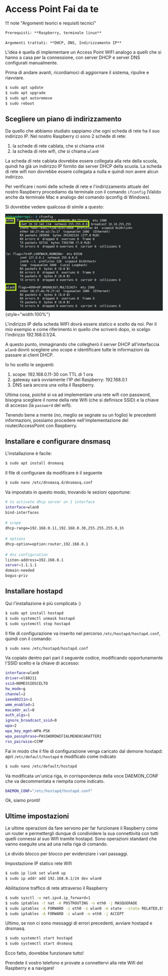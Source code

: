 # Access Point Fai da te


!!! note "Argomenti teorici e requisiti tecnici"
    
    Prerequisti: **Raspberry, terminale linux**
    
    Argomenti trattati: **DHCP, DNS, Indirizzamento IP**


L'idea è quella di implementare un Access Point WIFI analogo a quelli
che si hanno a casa per la connessione, con server DHCP e server DNS
configurati manualmente.

Prima di andare avanti, ricordiamoci di aggiornare il sistema, ripulire e riavviare.

``` bash
$ sudo apt update
$ sudo apt upgrade
$ sudo apt autoremove
$ sudo reboot
```


## Scegliere un piano di indirizzamento

Da quello che abbiamo studiato sappiamo che ogni scheda di rete ha il
suo indirizzo IP. Nel nostro Raspberry ci sono 2 schede di rete:

1. la schede di rete cablata, che si chiama `eth0`
2. la scheda di rete wifi, che si chiama `wlan0`

La scheda di rete cablata dovrebbe essere collegata alla rete della
scuola, quindi ha già un indirizzo IP fornito dai server DHCP della
scuola. La scheda di rete wifi non dovrebbe essere collegata a nulla e
quindi non avere alcun indirizzo.

Per verificare i nomi delle schede di rete e l'indirizzamento attuale
del nostro Raspberry procediamo da terminale con il comando `ifconfig` 
(Valido anche da terminale Mac e analogo del comando ipconfig di Windows).


Si dovrebbe vedere qualcosa di simile a questo:

![output comando ifconfig RPI](images/RPI_NICs.jpg){style="width:100%"}


L'indirizzo IP della scheda WIFI dovrà essere statico e scelto da noi.
Per il mio esempio e come riferimento in quello che scriverò dopo, io
scelgo l'indirizzo 192.168.0.1/24.

A questo punto, immaginando che collegherò il server DHCP
all'interfaccia `wlan0` dovrò scegliere uno scope e
identificare tutte le informazioni da passare ai client DHCP.

Io ho scelto le seguenti:

1.  scope: 192.168.0.11-30 con TTL di 1 ora
2.  gateway sarà ovviamente l'IP del Raspberry: 192.168.0.1
3.  DNS sarà ancora una volta il Raspberry.

Ultima cosa, poiché si va ad implementare una rete wifi con password,
bisogna scegliere il nome della rete Wifi (che si definisce SSID) e la
chiave di accesso (la `password` del wifi).

Tenendo bene a mente (no, meglio se segnate su un foglio) le precedenti
informazioni, possiamo procedere nell'implementazione del
router/AccessPoint con Raspberry.



## Installare e configurare dnsmasq

L'installazione è facile:

``` bash
$ sudo apt install dnsmasq
```

Il file di configurare da modificare è il seguente

``` bash
$ sudo nano /etc/dnsmasq.d/dnsmasq.conf
```

Va impostato in questo modo, trovando le sezioni opportune:

``` bash
# to activate dhcp server on 1 interface
interface=wlan0
bind-interfaces 

# scope
dhcp-range=192.168.0.11,192.168.0.30,255.255.255.0,1h

# options
dhcp-option=option:router,192.168.0.1

# dns configuration
listen-address=192.168.0.1
server=1.1.1.1
domain-needed
bogus-priv
```


## Installare hostapd

Qui l'installazione è più complicata :)

``` bash
$ sudo apt install hostapd
$ sudo systemctl unmask hostapd
$ sudo systemctl stop hostapd
```

Il file di configurazione va inserito nel percorso `/etc/hostapd/hostapd.conf`, quindi con il comando:

``` bash
$ sudo nano /etc/hostapd/hostapd.conf
```

Va copiato dentro pari pari il seguente codice, modificando
opportunamente l'SSID scelto e la chiave di accesso:

``` bash
interface=wlan0
driver=nl80211
ssid=NOMESSIDSCELTO
hw_mode=g
channel=2
ieee80211n=1
wmm_enabled=1
macaddr_acl=0
auth_algs=1
ignore_broadcast_ssid=0
wpa=2
wpa_key_mgmt=WPA-PSK
wpa_passphrase=PASSWORDWIFIALMENO8CARATTERI
rsn_pairwise=CCMP
```

Fai in modo che il file di configurazione venga caricato dal demone hostapd: apri `/etc/default/hostapd` e modificalo come
indicato

``` bash
$ sudo nano /etc/default/hostapd
```

Va modificata un'unica riga, in corrispondenza della voce DAEMON_CONF
che va decommentata e riempita come indicato.

``` bash
DAEMON_CONF="/etc/hostapd/hostapd.conf"
```

Ok, siamo pronti!


## Ultime impostazioni

Le ultime operazioni da fare servono per far funzionare il Raspberry
come un router e permettergli dunque di condividere la sua connettività
con tutti quelli connessi al suo Wifi tramite hostapd. Sono operazioni
standard che vanno eseguite una ad una nella riga di comando.

Le divido blocco per blocco per evidenziare i vari passaggi.

Impostazione IP statico rete Wifi

``` bash
$ sudo ip link set wlan0 up
$ sudo ip addr add 192.168.0.1/24 dev wlan0
```

Abilitazione traffico di rete attraverso il Raspberry

``` bash
$ sudo sysctl -w net.ipv4.ip_forward=1
$ sudo iptables -t nat -A POSTROUTING -o eth0 -j MASQUERADE
$ sudo iptables -A FORWARD -i eth0 -o wlan0 -m state --state RELATED,ESTABLISHED -j ACCEPT
$ sudo iptables -A FORWARD -i wlan0 -o eth0 -j ACCEPT
```

Ultimo, se non ci sono messaggi di errori precedenti, avviare hostapd e
dnsmasq.

``` bash
$ sudo systemctl start hostapd
$ sudo systemctl start dnsmasq
```

Ecco fatto, dovrebbe funzionare tutto!

Prendete il vostro telefono e provate a connettervi alla rete Wifi del
Raspberry e a navigare!

<br>
<br>

